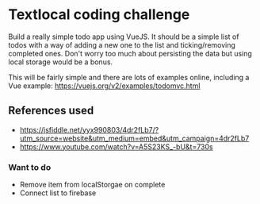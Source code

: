 # Textlocal coding challenge

Build a really simple todo app using VueJS. It should be a simple list of todos with a way of adding a new one to the list and ticking/removing completed ones. Don't worry too much about persisting the data but using local storage would be a bonus.

This will be fairly simple and there are lots of examples online, including a Vue example: https://vuejs.org/v2/examples/todomvc.html

## References used
* https://jsfiddle.net/yyx990803/4dr2fLb7/?utm_source=website&utm_medium=embed&utm_campaign=4dr2fLb7
* https://www.youtube.com/watch?v=A5S23KS_-bU&t=730s

### Want to do
* Remove item from localStorgae on complete
* Connect list to firebase